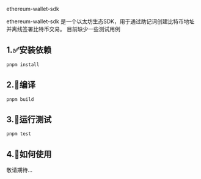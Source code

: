 ethereum-wallet-sdk

ethereum-wallet-sdk 是一个以太坊生态SDK，用于通过助记词创建比特币地址并离线签署比特币交易。
目前缺少一些测试用例
## 1.✅安装依赖

```shell
pnpm install
```

## 2.🫡编译

```shell
pnpm build
```


## 3.👻运行测试

```shell
pnpm test
```

## 4.👀如何使用

敬请期待...


